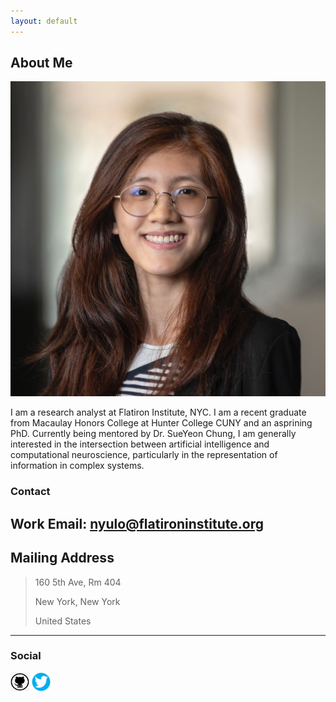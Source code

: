 ```yaml
---
layout: default
---
```


## About Me

<img class="profile-picture" src="/images/headshot22sq.jpg"/>

I am a research analyst at Flatiron Institute, NYC. I am a recent graduate from Macaulay Honors College at Hunter College CUNY and an asprining PhD. Currently being mentored by Dr. SueYeon Chung, I am generally interested in the intersection between artificial intelligence and computational neuroscience, particularly in the representation of information in complex systems. 

### Contact

Work Email: [nyulo@flatironinstitute.org](mailto:nyulo@flatironinstitute.org)
---
## Mailing Address

> 160 5th Ave, Rm 404
>
> New York, New York
>
> United States
---

### Social
<p float="left">
<a href="https://github.com/ngayulo" target="_blank"><img src="/images/octocat.png" height="30" width="30" /></a>
<a href="https://twitter.com/nyu_lo" target="_blank"><img src="/images/twitter-logo-2.png" height="30" width="30" /></a>
</p>

